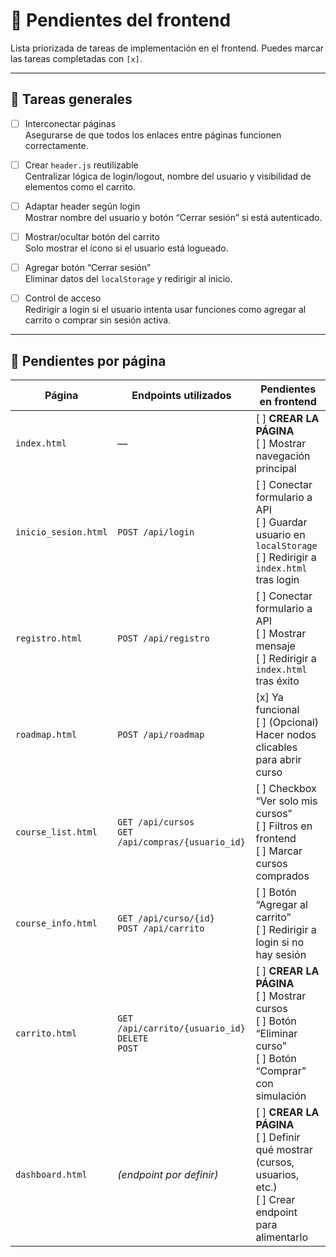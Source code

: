 # 🧩 Pendientes del frontend

Lista priorizada de tareas de implementación en el frontend. Puedes marcar las tareas completadas con `[x]`.

---

## 🔧 Tareas generales

- [ ] Interconectar páginas  
  Asegurarse de que todos los enlaces entre páginas funcionen correctamente.

- [ ] Crear `header.js` reutilizable  
  Centralizar lógica de login/logout, nombre del usuario y visibilidad de elementos como el carrito.

- [ ] Adaptar header según login  
  Mostrar nombre del usuario y botón “Cerrar sesión” si está autenticado.

- [ ] Mostrar/ocultar botón del carrito  
  Solo mostrar el ícono si el usuario está logueado.

- [ ] Agregar botón “Cerrar sesión”  
  Eliminar datos del `localStorage` y redirigir al inicio.

- [ ] Control de acceso  
  Redirigir a login si el usuario intenta usar funciones como agregar al carrito o comprar sin sesión activa.

---

## 📄 Pendientes por página

| Página               | Endpoints utilizados                                      | Pendientes en frontend                                                                                                                                                  |
|----------------------|-----------------------------------------------------------|-------------------------------------------------------------------------------------------------------------------------------------------------------------------------|
| `index.html`         | —                                                         | [ ] **CREAR LA PÁGINA** <br> [ ] Mostrar navegación principal                                                                                                           |
| `inicio_sesion.html` | `POST /api/login`                                         | [ ] Conectar formulario a API <br> [ ] Guardar usuario en `localStorage` <br> [ ] Redirigir a `index.html` tras login                                                  |
| `registro.html`      | `POST /api/registro`                                      | [ ] Conectar formulario a API <br> [ ] Mostrar mensaje <br> [ ] Redirigir a `index.html` tras éxito                                                                   |
| `roadmap.html`       | `POST /api/roadmap`                                       | [x] Ya funcional <br> [ ] (Opcional) Hacer nodos clicables para abrir curso                                                      |
| `course_list.html`   | `GET /api/cursos` <br> `GET /api/compras/{usuario_id}`    | [ ] Checkbox “Ver solo mis cursos” <br> [ ] Filtros en frontend <br> [ ] Marcar cursos comprados                                                                      |
| `course_info.html`   | `GET /api/curso/{id}` <br> `POST /api/carrito`            | [ ] Botón “Agregar al carrito” <br> [ ] Redirigir a login si no hay sesión                                                       |
| `carrito.html`       | `GET /api/carrito/{usuario_id}` <br> `DELETE` <br> `POST` | [ ] **CREAR LA PÁGINA** <br> [ ] Mostrar cursos <br> [ ] Botón “Eliminar curso” <br> [ ] Botón “Comprar” con simulación                                               |
| `dashboard.html`     | *(endpoint por definir)*                                  | [ ] **CREAR LA PÁGINA** <br> [ ] Definir qué mostrar (cursos, usuarios, etc.) <br> [ ] Crear endpoint para alimentarlo                                        |
